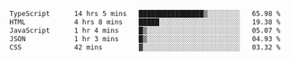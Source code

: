 
<!--START_SECTION:waka-->

```txt
TypeScript      14 hrs 5 mins   ████████████████▒░░░░░░░░   65.98 %
HTML            4 hrs 8 mins    █████░░░░░░░░░░░░░░░░░░░░   19.38 %
JavaScript      1 hr 4 mins     █▒░░░░░░░░░░░░░░░░░░░░░░░   05.07 %
JSON            1 hr 3 mins     █▒░░░░░░░░░░░░░░░░░░░░░░░   04.93 %
CSS             42 mins         ▓░░░░░░░░░░░░░░░░░░░░░░░░   03.32 %
```

<!--END_SECTION:waka-->

<!--unk0e-ctrlmd-blitzh-Klöggr-->
